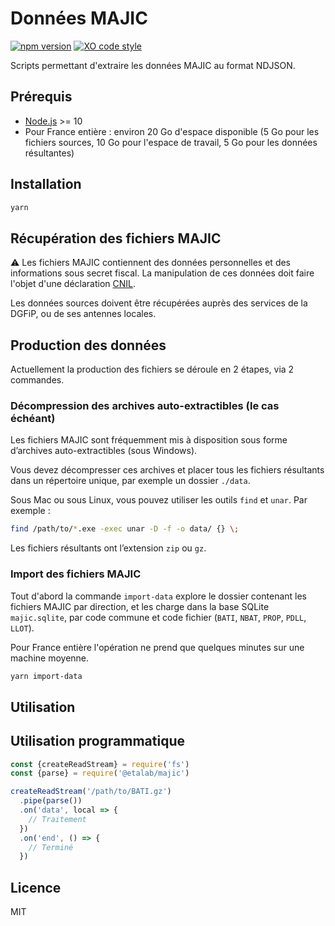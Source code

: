 # Données MAJIC

[![npm version](https://badge.fury.io/js/%40etalab%2Fmajic.svg)](https://badge.fury.io/js/%40etalab%2Fmajic)
[![XO code style](https://img.shields.io/badge/code_style-XO-5ed9c7.svg)](https://github.com/sindresorhus/xo)

Scripts permettant d'extraire les données MAJIC au format NDJSON.

## Prérequis

* [Node.js](https://nodejs.org) >= 10
* Pour France entière : environ 20 Go d'espace disponible (5 Go pour les fichiers sources, 10 Go pour l'espace de travail, 5 Go pour les données résultantes)

## Installation

```bash
yarn
```

## Récupération des fichiers MAJIC

⚠️ Les fichiers MAJIC contiennent des données personnelles et des informations sous secret fiscal.
La manipulation de ces données doit faire l'objet d'une déclaration [CNIL](https://www.cnil.fr/).

Les données sources doivent être récupérées auprès des services de la DGFiP, ou de ses antennes locales.

## Production des données

Actuellement la production des fichiers se déroule en 2 étapes, via 2 commandes.

### Décompression des archives auto-extractibles (le cas échéant)

Les fichiers MAJIC sont fréquemment mis à disposition sous forme d’archives auto-extractibles (sous Windows).

Vous devez décompresser ces archives et placer tous les fichiers résultants dans un répertoire unique, par exemple un dossier `./data`.

Sous Mac ou sous Linux, vous pouvez utiliser les outils `find` et `unar`. Par exemple :

```bash
find /path/to/*.exe -exec unar -D -f -o data/ {} \;
```

Les fichiers résultants ont l’extension `zip` ou `gz`.

### Import des fichiers MAJIC

Tout d'abord la commande `import-data` explore le dossier contenant les fichiers MAJIC par direction, et les charge dans la base SQLite `majic.sqlite`, par code commune et code fichier (`BATI`, `NBAT`, `PROP`, `PDLL`, `LLOT`).

Pour France entière l'opération ne prend que quelques minutes sur une machine moyenne.

```bash
yarn import-data
```

## Utilisation

## Utilisation programmatique

```js
const {createReadStream} = require('fs')
const {parse} = require('@etalab/majic')

createReadStream('/path/to/BATI.gz')
  .pipe(parse())
  .on('data', local => {
    // Traitement
  })
  .on('end', () => {
    // Terminé
  })
```

## Licence

MIT
